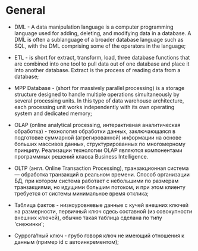 # General

- DML - A data manipulation language is a computer programming language used for adding, deleting, and modifying data in a database. 
A DML is often a sublanguage of a broader database language such as SQL, with the DML comprising some of the operators in the language;

- ETL - is short for extract, transform, load, three database functions that are combined into one tool to pull data out of one database and 
place it into another database. Extract is the process of reading data from a database;

- MPP Database - (short for massively parallel processing) is a storage structure designed to handle multiple operations simultaneously by 
several processing units. In this type of data warehouse architecture, each processing unit works independently with its own operating system 
and dedicated memory;

- OLAP (online analytical processing, интерактивная аналитическая обработка) - технология обработки данных, заключающаяся в подготовке суммарной 
(агрегированной) информации на основе больших массивов данных, структурированных по многомерному принципу. Реализации технологии OLAP являются 
компонентами программных решений класса Business Intelligence.

- OLTP (англ. Online Transaction Processing), транзакционная система — обработка транзакций в реальном времени. Способ организации БД, при 
котором система работает с небольшими по размерам транзакциями, но идущими большим потоком, и при этом клиенту требуется от системы минимальное 
время отклика;

- Таблица фактов - низкоуровневые данные с кучей внешних ключей на размерности, первичный ключ сдесь составной (из совокупности внешних ключей),
обычно такая таблица сделана по типу 'снежинки';

- Суррога́тный ключ - грубо говоря ключ не имеющий отношения к данным (пример id c автоинкрементом);
